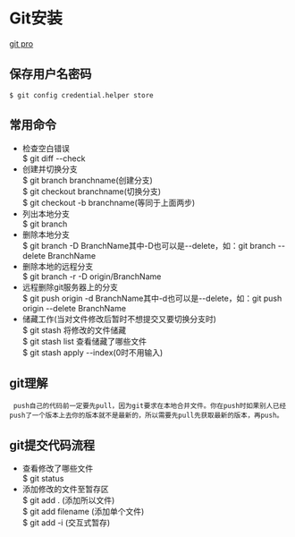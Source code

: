 # Git安装
[git pro](https://git-scm.com/book/zh/v2/%E8%B5%B7%E6%AD%A5-%E5%AE%89%E8%A3%85-Git)
## 保存用户名密码
    $ git config credential.helper store 
## 常用命令
- 检查空白错误<br>
$ git diff  --check
- 创建并切换分支<br>
$ git branch branchname(创建分支)<br>$ git checkout branchname(切换分支)<br>
$ git checkout  -b branchname(等同于上面两步)
- 列出本地分支
<br>$ git branch
- 删除本地分支
<br>$ git branch -D BranchName其中-D也可以是--delete，如：git branch --delete BranchName
- 删除本地的远程分支
<br>$ git branch -r -D origin/BranchName
- 远程删除git服务器上的分支
<br>$ git push origin -d BranchName其中-d也可以是--delete，如：git push origin --delete BranchName
- 储藏工作(当对文件修改后暂时不想提交又要切换分支时)<br>
$ git stash 将修改的文件储藏<br>
$ git stash list 查看储藏了哪些文件<br>
$ git stash apply --index(0时不用输入)
## git理解 
     push自己的代码前一定要先pull，因为git要求在本地合并文件。你在push时如果别人已经push了一个版本上去你的版本就不是最新的，所以需要先pull先获取最新的版本，再push。

## git提交代码流程
- 查看修改了哪些文件<br>
$ git status
- 添加修改的文件至暂存区<br>
$ git add  . (添加所以文件)<br>
$ git add  filename (添加单个文件)<br>
$ git add  -i (交互式暂存)<br>
